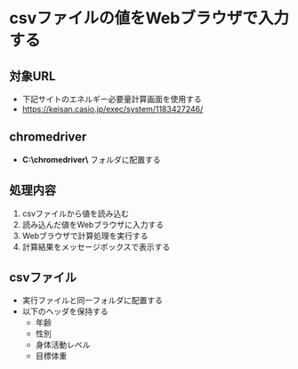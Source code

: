 # csvファイルの値をWebブラウザで入力する

## 対象URL

* 下記サイトのエネルギー必要量計算画面を使用する
* https://keisan.casio.jp/exec/system/1183427246/

## chromedriver

* __C:\\chromedriver\\__ フォルダに配置する

## 処理内容

1. csvファイルから値を読み込む
2. 読み込んだ値をWebブラウザに入力する
3. Webブラウザで計算処理を実行する
4. 計算結果をメッセージボックスで表示する

## csvファイル

* 実行ファイルと同一フォルダに配置する
* 以下のヘッダを保持する
  * 年齢
  * 性別
  * 身体活動レベル
  * 目標体重


